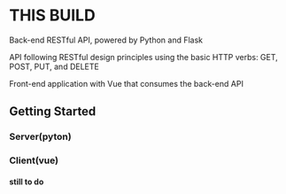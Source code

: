 # THIS BUILD
Back-end RESTful API, powered by Python and Flask 
 
API following  RESTful design principles using the basic HTTP verbs: GET, POST, PUT, and DELETE

Front-end application with Vue that consumes the back-end API

## Getting Started


### Server(pyton)


### Client(vue)



#### still to do 